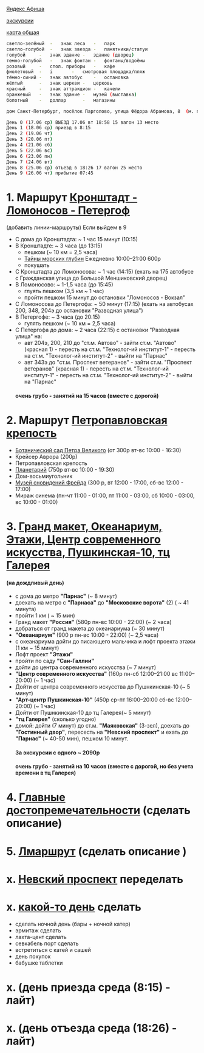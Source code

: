 [Яндекс Афиша](https://afisha.yandex.ru/saint-petersburg/excursions/prostranstvo-krysha?source=selection-events )

[экскурсии](https://experience.tripster.ru/experience/Saint_Petersburg/188-kryishi-i-panoramyi/?utm_source=google&utm_medium=cpc&utm_campaign=excursion_all_srch_dsa_url_all&utm_content=21413302022_Group-167674461287_Ad-704118054215&utm_term=&gad_source=1&gad_campaignid=21413302022&gbraid=0AAAAACq8b7AjxV6E24fQv7sFG3H84a8lA&gclid=CjwKCAjwo4rCBhAbEiwAxhJlCaOd56iuBf2SAXGfRQRlzB4jqVmcp_rCwarurJBceM5mR7trIA8zKRoC2RcQAvD_BwE)

[карта общая](https://yandex.by/maps/2/saint-petersburg/?ll=30.327452%2C59.950944&mode=usermaps&source=constructorLink&um=constructor%3A0b8b6f6b1e899edecb6b6c25ab942b18b4e08b78a7d21de8cb1c5870d3277f70&z=14)
```bash
светло-зелёный	-	знак леса	-	парк
светло-голубой	-	знак звезда	-	памятники/статуи
голубой		-	знак здание	-	здание (дворец)
темно-голубой	-	знак фонтан	-	фонтаны/водоёмы
розовый		-	стол. приборы	-	кафе
фиолетовый	-	i		- 	смотровая площадка/пляж
тёмно-синий	-	знак автобус	-	остановка
жёлтый		-	знак церкви	-	церковь
красный		-	знак аттракцион	-	качели
оранжевый	-	знак здание	-	музей (выставка)
болотный 	-	доллар		-	магазины
```

```bash
дом Санкт-Петербург, посёлок Парголово, улица Фёдора Абрамова, 8  (м. парнас синяя ветка(2))

День 0 (17.06 ср) ВЫЕЗД 17.06 вт 18:58 15 вагон 13 место
День 1 (18.06 ср) приезд в 8:15
День 2 (19.06 чт)
День 3 (20.06 пт)
День 4 (21.06 сб)
День 5 (22.06 вс)
День 6 (23.06 пн)
День 7 (24.06 вт)
День 8 (25.06 ср) отъезд в 18:26 17 вагон 25 место
День 9 (26.06 чт) прибытие 07:45
```

# 1. Маршрут [Кронштадт - Ломоносов - Петергоф](https://yandex.by/maps/98546/peterhof/?ll=29.911576%2C59.878674&mode=usermaps&source=constructorLink&um=constructor%3Ab0216881fdaa375eedb3a7b0f96d7c8ad9ff339eae010047b66898ce764a6eb7&z=16)
(добавить линии-маршруты)
Если выйдем в 9
- С дома до Кронштадта: ~ 1 час 15 минут (10:15)
- В Кронштадте: ~ 3 часа (до 13:15)
  - пешком (~ 10 км = 2,5 часа)
  - [Тайны морских глубин](https://afisha.yandex.ru/saint-petersburg/art/tainy-morskikh-glubin-spb?source=selection-events ) Ежедневно 10:00–21:00 600р
  - покушать
- С Кронштадта до Ломоносова:  ~ 1 час (14:15)
  (ехать на 175 автобусе с Гражданская улица до Большой Меншиковский дворец)
- В Ломоносово: ~ 1-1,5 часа (до 15:45)
  - глуять пешком (3,5 км ~  1 час)
  - пройти пешком 15 минут до остановки "Ломоносов - Вокзал"
- С Ломоносова до Петергофа:  ~ 50 минут (17:15)
  (ехать на автобусах  200, 348, 204э до остановки "Разводная улица")
- В Петергофе: ~ 3 часа (до 20:15)
  - гулять пешком (~ 10 км = 2,5 часа)
- С Петергофа до дома:  ~ 2 часа (22:15)
  с остановки "Разводная улица" на:
    - авт 204э, 200, 210 до "ст.м. Автово" - зайти ст.м. "Автово" (красная 1) - пересть на ст.м. "Технолог-ий институт-1" - пересть на ст.м. "Технолог-ий институт-2"  - выйти на "Парнас"
    - авт 343э до "ст.м. Проспект ветеранов" - зайти ст.м. "Проспект ветеранов" (красная 1) - пересть на ст.м. "Технолог-ий институт-1" - пересть на ст.м. "Технолог-ий институт-2"  - выйти на "Парнас"
  #### очень грубо - занятий на 15 часов (вместе с дорогой)

# 2. Маршрут [Петропавловская крепость](https://yandex.ru/maps/?um=constructor%3A91595897d3a344f8530fbbb83cc99f2e9c7ab7eeaf24a60b8fdfb7d56aa7484d&source=constructorLink)
- [Ботанический сад Петра Великого](https://botsad-spb.com/ru/posetitelyam/elektronnye-bilety) (от 300р вт-вс 10:00 - 16:30)
- Крейсер Аврора (200р)
- Петропавловская крепость
- [Планетарий](https://spb.kassir.ru/shou/planetariy-v-lyumer-holle-5b23b3b1b2037?utm_medium=cpc&utm_source=yandex&utm_campaign=nbo-pr14704-RF-reg-DSA-RF-handmade-search-rt%7C107209951&utm_term=---autotargeting&utm_content=k50id%7C0100000053001463409_53001463409%7Ccid%7C107209951%7Cgid%7C5490684272%7Caid%7C1853244622265123214%7Cadp%7Cno%7Cpos%7Cpremium1%7Csrc%7Csearch_none%7Cdvc%7Cdesktop&yclid=4286915697706008575#2612832) (750р вт-вс 10:00 - 19:30)
- Дом-восьмиугольник
- [Музей сновидений Фрейда](freud.ru) (300 р, вт 12:00 - 17:00, сб-вс 12:00 - 17:00)
- Мираж синема (пн-чт 11:00 - 01:00, пт 11:00 - 03:00, сб 10:00 - 03:00, вс 10:00 - 01:00)

# 3. [Гранд макет, Океанариум, Этажи, Центр современного искусства, Пушкинская-10, тц Галерея](https://yandex.ru/maps/?um=constructor%3A0b76ca9a692d0c4abceedb321edfa9bd9bfe4dba13319b564c8464fdef0ff68f&source=constructorLink)

  #### (на дождливый день)
- с дома до метро **"Парнас"** (~ 8 минут)
- доехать на метро с **"Парнаса"** до **"Московские ворота"** (2) ( ~ 41 минута)
- пройти 1 км ( ~ 15 мин)
- Гранд макет **"Россия"** (580р пн-вс 10:00 - 22:00) (~ 2 часа)
- добраться от гранд макета до океанариума (~ 30 минут)
- **"Океанариум"** (900 р пн-вс 10:00 - 22:00) (~ 2,5 часа)
- с океанариума дойти до писающего мальчика и лофт проекта этажи (1 км ~ 15 минут)
- Лофт проект **"Этажи"**
- пройти по саду **"Сан-Галлии"**
- дойти до центра современного искусства (~ 7 минут)
- **"Центр современного искусства"** (160р пн-сб 12:00–21:00 вс 11:00–20:00) (~ 1 час)
- Дойти от центра современного искусства до Пушнкинская-10 (~ 5 минут)
- **"Арт-центр Пушкинская-10"** (450р ср-пт 16:00–20:00 сб-вс 12:00–20:00) (~ 1 час)
- Дойти от  Пушнкинская-10 до тц Галерея(~ 5 минут)
- **"тц Галерея"** (сколько угодно)
- домой: дойти (7 минут) до ст.м. **"Маяковская"** (3-зел), доехать до **"Гостинный двор"**, пересесть на **"Невский проспект"** и ехать до **"Парнас"** (~ 40-50 мин), пешком 10 минут.
  #### За экскурсии с одного ~ 2090р
  #### очень грубо - занятий на 10 часов (вместе с дорогой, но без учета времени в тц Галерея)
  
# 4. [Главные достопремечательности](https://yandex.ru/maps/?um=constructor%3Af588376947fb49c936a616426ef83cf09a8e7d6f7cdc38bb98a205c8857267ec&source=constructorLink)  (сделать описание)
# 5. [Лмаршрут](https://yandex.ru/maps/?um=constructor%3Acd824a9a6f6220ea2b8d49a571cbff04c312b3ed7ffdf343cb6521c626715a1f&source=constructorLink) (сделать описание )

# х. [Невский проспект](https://yandex.ru/maps/?um=constructor%3A177ee12a93a452592bebe6fdd737e0cbbfb1c43aceed9c2e5e51c181ac15cb36&source=constructorLink)  переделать
# х. [какой-то день]()  сделать
- сделать ночной день (бары + ночной катер)
- эрмитаж сделать
- лахта-цент сделать
- севкабель порт сделать
- встретиться с катей и сашей
- день покупок
- бабушке таблетки

# х. (день приезда среда (8:15) - лайт)
# х. (день отъезда среда (18:26) - лайт)
